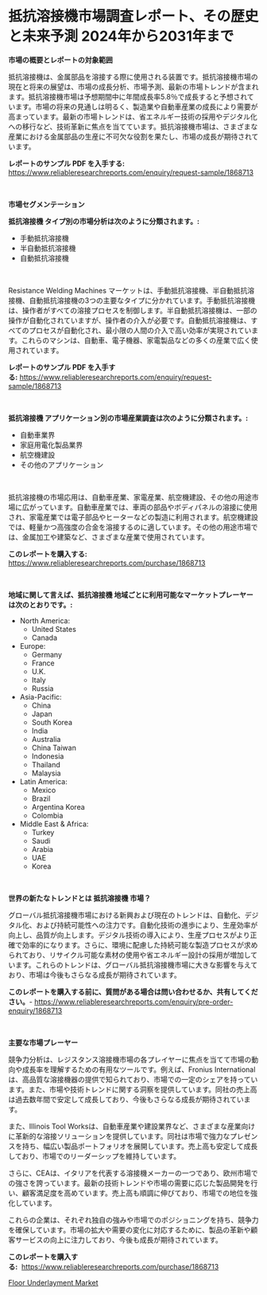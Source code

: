 <p><h1>抵抗溶接機市場調査レポート、その歴史と未来予測 2024年から2031年まで</h1></p><p><strong>市場の概要とレポートの対象範囲</strong></p>
<p><p>抵抗溶接機は、金属部品を溶接する際に使用される装置です。抵抗溶接機市場の現在と将来の展望は、市場の成長分析、市場予測、最新の市場トレンドが含まれます。抵抗溶接機市場は予想期間中に年間成長率5.8％で成長すると予想されています。市場の将来の見通しは明るく、製造業や自動車産業の成長により需要が高まっています。最新の市場トレンドは、省エネルギー技術の採用やデジタル化への移行など、技術革新に焦点を当てています。抵抗溶接機市場は、さまざまな産業における金属部品の生産に不可欠な役割を果たし、市場の成長が期待されています。</p></p>
<p><strong>レポートのサンプル PDF を入手する:</strong> <a href="https://www.reliableresearchreports.com/enquiry/request-sample/1868713">https://www.reliableresearchreports.com/enquiry/request-sample/1868713</a></p>
<p>&nbsp;</p>
<p><strong>市場セグメンテーション</strong></p>
<p><strong>抵抗溶接機 タイプ別の市場分析は次のように分類されます。:</strong></p>
<p><ul><li>手動抵抗溶接機</li><li>半自動抵抗溶接機</li><li>自動抵抗溶接機</li></ul></p>
<p>&nbsp;</p>
<p><p>Resistance Welding Machines マーケットは、手動抵抗溶接機、半自動抵抗溶接機、自動抵抗溶接機の3つの主要なタイプに分かれています。手動抵抗溶接機は、操作者がすべての溶接プロセスを制御します。半自動抵抗溶接機は、一部の操作が自動化されていますが、操作者の介入が必要です。自動抵抗溶接機は、すべてのプロセスが自動化され、最小限の人間の介入で高い効率が実現されています。これらのマシンは、自動車、電子機器、家電製品などの多くの産業で広く使用されています。</p></p>
<p><strong>レポートのサンプル PDF を入手する:</strong>&nbsp;<a href="https://www.reliableresearchreports.com/enquiry/request-sample/1868713">https://www.reliableresearchreports.com/enquiry/request-sample/1868713</a></p>
<p>&nbsp;</p>
<p><strong> 抵抗溶接機 アプリケーション別の市場産業調査は次のように分類されます。:</strong></p>
<p><ul><li>自動車業界</li><li>家庭用電化製品業界</li><li>航空機建設</li><li>その他のアプリケーション</li></ul></p>
<p>&nbsp;</p>
<p><p>抵抗溶接機の市場応用は、自動車産業、家電産業、航空機建設、その他の用途市場に広がっています。自動車産業では、車両の部品やボディパネルの溶接に使用され、家電産業では電子部品やヒーターなどの製造に利用されます。航空機建設では、軽量かつ高強度の合金を溶接するのに適しています。その他の用途市場では、金属加工や建築など、さまざまな産業で使用されています。</p></p>
<p><strong>このレポートを購入する:</strong>&nbsp; <a href="https://www.reliableresearchreports.com/purchase/1868713">https://www.reliableresearchreports.com/purchase/1868713</a></p>
<p>&nbsp;</p>
<p><strong>地域に関して言えば、抵抗溶接機 地域ごとに利用可能なマーケットプレーヤーは次のとおりです。:</strong></p>
<p><ul>
    <li>
        North America:
        <ul>
            <li>United States</li>
            <li>Canada</li>
        </ul>
    </li>
    <li>
        Europe:
        <ul>
            <li>Germany</li>
            <li>France</li>
            <li>U.K.</li>
            <li>Italy</li>
            <li>Russia</li>
        </ul>
    </li>
    <li>
        Asia-Pacific:
        <ul>
            <li>China</li>
            <li>Japan</li>
            <li>South Korea</li>
            <li>India</li>
            <li>Australia</li>
            <li>China Taiwan</li>
            <li>Indonesia</li>
            <li>Thailand</li>
            <li>Malaysia</li>
        </ul>
    </li>
    <li>
        Latin America:
        <ul>
            <li>Mexico</li>
            <li>Brazil</li>
            <li>Argentina Korea</li>
            <li>Colombia</li>
        </ul>
    </li>
    <li>
        Middle East & Africa:
        <ul>
            <li>Turkey</li>
            <li>Saudi</li>
            <li>Arabia</li>
            <li>UAE</li>
            <li>Korea</li>
        </ul>
    </li>
    </ul></p>
<p>&nbsp;</p>
<p><strong>世界の新たなトレンドとは 抵抗溶接機 市場？</strong></p>
<p><p>グローバル抵抗溶接機市場における新興および現在のトレンドは、自動化、デジタル化、および持続可能性への注力です。自動化技術の進歩により、生産効率が向上し、品質が向上します。デジタル技術の導入により、生産プロセスがより正確で効率的になります。さらに、環境に配慮した持続可能な製造プロセスが求められており、リサイクル可能な素材の使用や省エネルギー設計の採用が増加しています。これらのトレンドは、グローバル抵抗溶接機市場に大きな影響を与えており、市場は今後もさらなる成長が期待されています。</p></p>
<p><strong>このレポートを購入する前に、質問がある場合は問い合わせるか、共有してください。</strong>- <a href="https://www.reliableresearchreports.com/enquiry/pre-order-enquiry/1868713">https://www.reliableresearchreports.com/enquiry/pre-order-enquiry/1868713</a></p>
<p>&nbsp;</p>
<p><strong>主要な市場プレーヤー</strong></p>
<p><p>競争力分析は、レジスタンス溶接機市場の各プレイヤーに焦点を当てて市場の動向や成長率を理解するための有用なツールです。例えば、Fronius Internationalは、高品質な溶接機器の提供で知られており、市場での一定のシェアを持っています。また、市場や技術トレンドに関する洞察を提供しています。同社の売上高は過去数年間で安定して成長しており、今後もさらなる成長が期待されています。</p><p>また、Illinois Tool Worksは、自動車産業や建設業界など、さまざまな産業向けに革新的な溶接ソリューションを提供しています。同社は市場で強力なプレゼンスを持ち、幅広い製品ポートフォリオを展開しています。売上高も安定して成長しており、市場でのリーダーシップを維持しています。</p><p>さらに、CEAは、イタリアを代表する溶接機メーカーの一つであり、欧州市場での強さを誇っています。最新の技術トレンドや市場の需要に応じた製品開発を行い、顧客満足度を高めています。売上高も順調に伸びており、市場での地位を強化しています。</p><p>これらの企業は、それぞれ独自の強みや市場でのポジショニングを持ち、競争力を確保しています。市場の拡大や需要の変化に対応するために、製品の革新や顧客サービスの向上に注力しており、今後も成長が期待されています。</p></p>
<p><strong>このレポートを購入する:</strong>&nbsp;&nbsp;<a href="https://www.reliableresearchreports.com/purchase/1868713">https://www.reliableresearchreports.com/purchase/1868713</a></p>
<p><p><a href="https://github.com/Sinjinluong3e0awx2m195k76/Market-Research-Report-List-1/blob/main/floor-underlayment-market.md">Floor Underlayment Market</a></p></p>